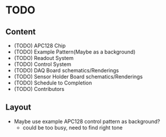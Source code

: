 TODO
====
Content
-------
  - (TODO) APC128 Chip 
  - (TODO) Example Pattern(Maybe as a background)
  - (TODO) Readout System
  - (TODO) Control System
  - (TODO) DAQ Board schematics/Renderings
  - (TODO) Sensor Holder Board schematics/Renderings
  - (TODO) Schedule to Completion
  - (TODO) Contributors

Layout
------
  - Maybe use example APC128 control pattern as background?
    - could be too busy, need to find right tone

